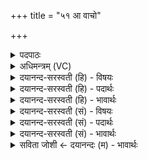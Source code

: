 +++
title = "५१ आ वाचो"

+++
<details><summary>पदपाठः</summary>

आ। वा॒चः। मध्य॑म्। अ॒रु॒ह॒त्। भु॒र॒ण्युः। अ॒यम्। अ॒ग्निः। सत्प॑ति॒रिति॒ सत्ऽप॑तिः। चेकि॑तानः। पृ॒ष्ठे। पृ॒थि॒व्याः। निहि॑त॒ इति॒ निऽहि॑तः। दवि॑द्युतत्। अ॒ध॒स्प॒दम्। अ॒धः॒प॒दमित्य॑धःऽप॒दम्। कृ॒णु॒ता॒म्। ये। पृ॒त॒न्यवः॑। ५१।
</details>

<details><summary>अधिमन्त्रम् (VC)</summary>

- अग्निर्देवता
- परमेष्ठी ऋषिः
- स्वराडार्षी त्रिष्टुप्
- धैवतः
</details>

<details><summary>दयानन्द-सरस्वती (हि) - विषयः</summary>

ईश्वर के तुल्य राजा को क्या करना चाहिये, यह विषय अगले मन्त्र में कहा है ॥
</details>

<details><summary>दयानन्द-सरस्वती (हि) - पदार्थः</summary>

पदार्थान्वयभाषाः -  हे विद्वान् पुरुष ! (चेकितानः) विज्ञानयुक्त (सत्पतिः) श्रेष्ठों के रक्षक आप (वाचः) वाणी के (मध्यम्) बीच हुए उपदेश को प्राप्त हो के जैसे (अयम्) यह (भुरण्युः) पुष्टिकर्त्ता (अग्निः) विद्वान् (पृथिव्याः) भूमि के (पृष्ठे) ऊपर (निहितः) निरन्तर स्थिर किया (दविद्युतत्) उपदेश से सब को प्रकाशित करता और धर्म पर (आ, अरुहत्) आरूढ़ होता है, उस के साथ (ये) जो लोग (पृतन्यवः) युद्ध के लिये सेना की इच्छा करते हैं, उन को (अधस्पदम्) अपने अधिकार से च्युत जैसे हों, वैसा (कृणुताम्) कीजिये ॥५१ ॥
</details>

<details><summary>दयानन्द-सरस्वती (हि) - भावार्थः</summary>

भावार्थभाषाः -  विद्वान् मनुष्यों को चाहिये कि जैसे ईश्वर ब्रह्माण्ड में सूर्यलोक को स्थापन करके सब को सुख पहुँचाता है, वैसे ही राज्य में विद्या और बल को धारण कर शत्रुओं को जीत के प्रजा के मनुष्यों का सुख से उपकार करें ॥५१ ॥
</details>

<details><summary>दयानन्द-सरस्वती (सं) - विषयः</summary>

ईश्वरवद्राज्ञा किं कार्य्यमित्याह ॥
</details>

<details><summary>दयानन्द-सरस्वती (सं) - पदार्थः</summary>

पदार्थान्वयभाषाः -  हे विद्वन् ! चेकितानः सत्पतिर्भवान् वाचो मध्यं प्राप्य यथाऽयं भुरण्युरग्निः पृथिव्याः पृष्ठे निहितो दविद्युतदारुहत् तेन ये पृतन्यवस्तान्नधस्पदं कृणुताम् ॥५१ ॥
</details>

<details><summary>दयानन्द-सरस्वती (सं) - भावार्थः</summary>

भावार्थभाषाः -  विद्वांसो राजानो यथेश्वरो ब्रह्माण्डस्य मध्ये सूर्य्यं निधाय सर्वान् सुखेनोपकरोति, तथैव राज्यमध्ये विद्याबले धृत्वा शत्रून् जित्वा प्रजास्थान् मनुष्यानुपकुर्य्युः ॥५१ ॥
</details>

<details><summary>सविता जोशी ← दयानन्दः (म) - भावार्थः</summary>

भावार्थभाषाः -  विद्वान माणसांनी हे जाणावे की जसा ईश्वर ब्रह्मांडात सूर्याची निर्मिती करून त्याची स्थापना करतो व सर्वांना सुख देतो तसे राजाने आपल्या राज्यात विद्या व बलाने शत्रूंना जिंकून प्रजेला सुख द्यावे.
</details>